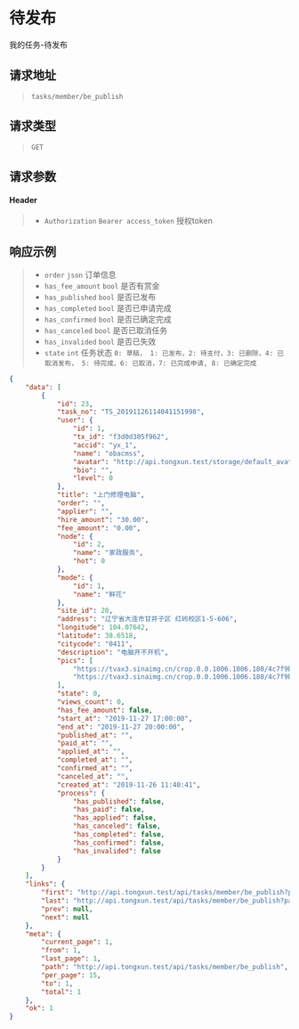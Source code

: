 # 待发布

我的任务-待发布

## 请求地址

> `tasks/member/be_publish`

## 请求类型

> `GET`

## 请求参数

#### Header

> - `Authorization` `Bearer access_token` 授权token

## 响应示例

> - `order` `json` 订单信息
> - `has_fee_amount` `bool` 是否有赏金
> - `has_published` `bool` 是否已发布
> - `has_completed` `bool` 是否已申请完成
> - `has_confirmed` `bool` 是否已确定完成
> - `has_canceled` `bool` 是否已取消任务
> - `has_invalided` `bool` 是否已失效
> - `state` `int` 任务状态 `0: 草稿， 1: 已发布，2: 待支付，3: 已删除，4: 已取消发布， 5: 待完成，6: 已取消，7: 已完成申请, 8: 已确定完成`

```json
{
    "data": [
        {
            "id": 23,
            "task_no": "TS_20191126114041151998",
            "user": {
                "id": 1,
                "tx_id": "f3d0d305f962",
                "accid": "yx_1",
                "name": "obacmss",
                "avatar": "http://api.tongxun.test/storage/default_avatars/pic_020.jpg",
                "bio": "",
                "level": 0
            },
            "title": "上门修理电脑",
            "order": "",
            "applier": "",
            "hire_amount": "30.00",
            "fee_amount": "0.00",
            "node": {
                "id": 2,
                "name": "家政服务",
                "hot": 0
            },
            "mode": {
                "id": 1,
                "name": "鲜花"
            },
            "site_id": 20,
            "address": "辽宁省大连市甘井子区 红岭校区1-5-606",
            "longitude": 104.07642,
            "latitude": 38.6518,
            "citycode": "0411",
            "description": "电脑开不开机",
            "pics": [
                "https://tvax3.sinaimg.cn/crop.0.0.1006.1006.180/4c7f9b17ly8fwpigg780qj20ry0ryabc.jpg",
                "https://tvax3.sinaimg.cn/crop.0.0.1006.1006.180/4c7f9b17ly8fwpigg780qj20ry0ryabc.jpg"
            ],
            "state": 0,
            "views_count": 0,
            "has_fee_amount": false,
            "start_at": "2019-11-27 17:00:00",
            "end_at": "2019-11-27 20:00:00",
            "published_at": "",
            "paid_at": "",
            "applied_at": "",
            "completed_at": "",
            "confirmed_at": "",
            "canceled_at": "",
            "created_at": "2019-11-26 11:40:41",
            "process": {
                "has_published": false,
                "has_paid": false,
                "has_applied": false,
                "has_canceled": false,
                "has_completed": false,
                "has_confirmed": false,
                "has_invalided": false
            }
        }
    ],
    "links": {
        "first": "http://api.tongxun.test/api/tasks/member/be_publish?page=1",
        "last": "http://api.tongxun.test/api/tasks/member/be_publish?page=1",
        "prev": null,
        "next": null
    },
    "meta": {
        "current_page": 1,
        "from": 1,
        "last_page": 1,
        "path": "http://api.tongxun.test/api/tasks/member/be_publish",
        "per_page": 15,
        "to": 1,
        "total": 1
    },
    "ok": 1
}
```